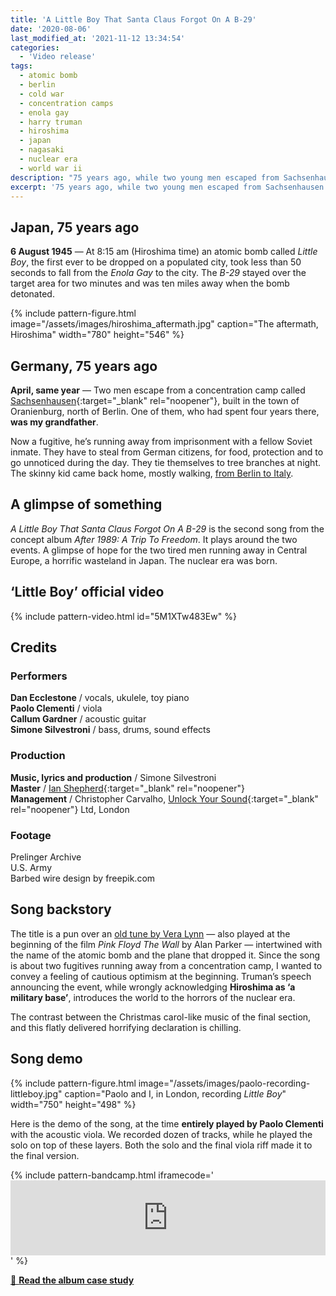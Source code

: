 ```yaml
---
title: 'A Little Boy That Santa Claus Forgot On A B-29'
date: '2020-08-06'
last_modified_at: '2021-11-12 13:34:54'
categories:
  - 'Video release'
tags:
  - atomic bomb
  - berlin
  - cold war
  - concentration camps
  - enola gay
  - harry truman
  - hiroshima
  - japan
  - nagasaki
  - nuclear era
  - world war ii  
description: "75 years ago, while two young men escaped from Sachsenhausen concentration camp, the US nuked Hiroshima with a bomb named Little Boy."
excerpt: '75 years ago, while two young men escaped from Sachsenhausen concentration camp in Berlin, the United States nuked a city for the first time in history.'
---
```

## Japan, 75 years ago

**6 August 1945** — At 8:15 am (Hiroshima time) an atomic bomb called _Little Boy_, the first ever to be dropped on a populated city, took less than 50 seconds to fall from the _Enola Gay_ to the city. The _B-29_ stayed over the target area for two minutes and was ten miles away when the bomb detonated.

{% include pattern-figure.html image="/assets/images/hiroshima_aftermath.jpg" caption="The aftermath, Hiroshima" width="780" height="546" %}

## Germany, 75 years ago

**April, same year** — Two men escape from a concentration camp called [Sachsenhausen](https://www.sachsenhausen-sbg.de/en/){:target="_blank" rel="noopener"}, built in the town of Oranienburg, north of Berlin. One of them, who had spent four years there, **was my grandfather**.

Now a fugitive, he’s running away from imprisonment with a fellow Soviet inmate. They have to steal from German citizens, for food, protection and to go unnoticed during the day. They tie themselves to tree branches at night. The skinny kid came back home, mostly walking, [from Berlin to Italy](/blog/after-1989-full-story/).

## A glimpse of something

_A Little Boy That Santa Claus Forgot On A B-29_ is the second song from the concept album _After 1989: A Trip To Freedom_. It plays around the two events. A glimpse of hope for the two tired men running away in Central Europe, a horrific wasteland in Japan. The nuclear era was born.

## ‘Little Boy’ official video

{% include pattern-video.html id="5M1XTw483Ew" %}

## Credits

### Performers

**Dan Ecclestone** / vocals, ukulele, toy piano  
**Paolo Clementi** / viola  
**Callum Gardner** / acoustic guitar  
**Simone Silvestroni** / bass, drums, sound effects  

### Production

**Music, lyrics and production** / Simone Silvestroni  
**Master** / [Ian Shepherd](https://en.wikipedia.org/wiki/Ian_Shepherd){:target="_blank" rel="noopener"}  
**Management** / Christopher Carvalho, [Unlock Your Sound](https://unlockyoursound.com){:target="_blank" rel="noopener"} Ltd, London

### Footage

Prelinger Archive  
U.S. Army  
Barbed wire design by freepik.com

## Song backstory

The title is a pun over an [old tune by Vera Lynn](https://youtu.be/4Zj-XYQ21qE) — also played at the beginning of the film _Pink Floyd The Wall_ by Alan Parker — intertwined with the name of the atomic bomb and the plane that dropped it. Since the song is about two fugitives running away from a concentration camp, I wanted to convey a feeling of cautious optimism at the beginning. Truman’s speech announcing the event, while wrongly acknowledging **Hiroshima as ‘a military base’**, introduces the world to the horrors of the nuclear era.

The contrast between the Christmas carol-like music of the final section, and this flatly delivered horrifying declaration is chilling.

## Song demo

{% include pattern-figure.html image="/assets/images/paolo-recording-littleboy.jpg" caption="Paolo and I, in London, recording <em>Little Boy</em>" width="750" height="498" %}

Here is the demo of the song, at the time **entirely played by Paolo Clementi** with the acoustic viola. We recorded dozen of tracks, while he played the solo on top of these layers. Both the solo and the final viola riff made it to the final version.

{% include pattern-bandcamp.html iframecode='<iframe style="border: 0; width: 100%; height: 120px;" src="https://bandcamp.com/EmbeddedPlayer/album=2694261691/size=large/bgcol=ffffff/linkcol=333333/tracklist=false/artwork=small/track=793443290/transparent=true/" seamless><a href="https://music.minutestomidnight.co.uk/album/after-1989-a-trip-to-freedom-original-demos-outtakes">After 1989: A Trip To Freedom (Original Demos &amp; Outtakes) by Minutes to Midnight</a></iframe>' %}

<div class="text-center my-5 py-3">
  <a class="btn btn-lg btn-m2m btn-m2m-cta py-3 px-4 fw-bold" href="/work/sound-design/after-1989/" title="Read the album case study"><span class="text-uppercase fs-4">🔗 <strong class="d-inline-block ms-1">Read the album case study</strong></span></a>
</div>